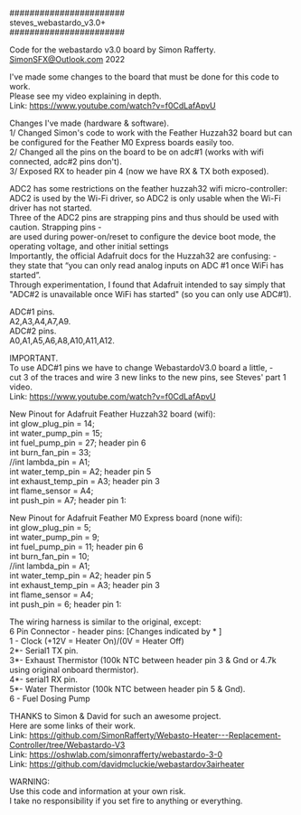 #######################<br>
steves_webastardo_v3.0+ <br>
#######################<br>

Code for the webastardo v3.0 board by Simon Rafferty.<br>
SimonSFX@Outlook.com 2022<br>

I've made some changes to the board that must be done for this code to work.<br>
Please see my video explaining in depth.<br>
Link: https://www.youtube.com/watch?v=f0CdLafApvU<br>

Changes I've made (hardware & software).<br>
1/ Changed Simon's code to work with the Feather Huzzah32 board but can be configured for the Feather M0 Express boards easily too.<br>
2/ Changed all the pins on the board to be on adc#1 (works with wifi connected, adc#2 pins don't).<br>
3/ Exposed RX to header pin 4 (now we have RX & TX both exposed).<br>

ADC2 has some restrictions on the feather huzzah32 wifi micro-controller:<br>
ADC2 is used by the Wi-Fi driver, so ADC2 is only usable when the Wi-Fi driver has not started.<br>
Three of the ADC2 pins are strapping pins and thus should be used with caution. Strapping pins -<br>
are used during power-on/reset to configure the device boot mode, the operating voltage, and other initial settings<br>
Importantly, the official Adafruit docs for the Huzzah32 are confusing: -<br>
they state that “you can only read analog inputs on ADC #1 once WiFi has started”. <br>
Through experimentation, I found that Adafruit intended to say simply that "ADC#2 is unavailable once WiFi has started" (so you can only use ADC#1).<br>

ADC#1 pins.<br>
A2,A3,A4,A7,A9.<br>
ADC#2 pins.<br>
A0,A1,A5,A6,A8,A10,A11,A12.<br>

IMPORTANT.<br>
To use ADC#1 pins we have to change WebastardoV3.0 board a little, -<br>
cut 3 of the traces and wire 3 new links to the new pins, see Steves' part 1 video.<br>
Link: https://www.youtube.com/watch?v=f0CdLafApvU<br>

New Pinout for Adafruit Feather Huzzah32 board (wifi):<br>
int glow_plug_pin = 14; <br>
int water_pump_pin = 15;<br>
int fuel_pump_pin = 27; header pin 6<br>
int burn_fan_pin = 33; <br>
//int lambda_pin = A1;<br>
int water_temp_pin = A2; header pin 5<br>
int exhaust_temp_pin = A3; header pin 3<br>
int flame_sensor = A4;<br>
int push_pin = A7; header pin 1:<br>

New Pinout for Adafruit Feather M0 Express board (none wifi):<br>
int glow_plug_pin = 5;<br>
int water_pump_pin = 9;<br>
int fuel_pump_pin = 11; header pin 6<br>
int burn_fan_pin = 10;<br>
//int lambda_pin = A1;<br>
int water_temp_pin = A2; header pin 5<br>
int exhaust_temp_pin = A3; header pin 3<br>
int flame_sensor = A4;<br>
int push_pin = 6; header pin 1:<br>

The wiring harness is similar to the original, except:<br>
6 Pin Connector - header pins:  [Changes indicated by * ]<br>
1 - Clock (+12V = Heater On)/(0V = Heater Off)<br>
2*- Serial1 TX pin.<br>
3*- Exhaust Thermistor (100k NTC between header pin 3 & Gnd or 4.7k using original onboard thermistor).<br>
4*- serial1 RX pin.<br>
5*- Water Thermistor (100k NTC between header pin 5 & Gnd).<br>
6 - Fuel Dosing Pump<br>

THANKS to Simon & David for such an awesome project.<br>
Here are some links of their work.<br>
Link: https://github.com/SimonRafferty/Webasto-Heater---Replacement-Controller/tree/Webastardo-V3<br>
Link: https://oshwlab.com/simonrafferty/webastardo-3-0<br>
Link: https://github.com/davidmcluckie/webastardov3airheater<br>

WARNING:<br>
Use this code and information at your own risk.<br>
I take no responsibility if you set fire to anything or everything.<br>